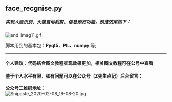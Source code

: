 ## face_recgnise.py

 ##### 实现人脸识别、头像自动裁剪、信息预览功能，预览效果如下：

![end_imag11.gif](http://ww1.sinaimg.cn/large/007wRTdIly1gclfjgi31xg30nb0cwkjo.gif)

脚本用到的基本包：**Pyqt5、PIL、numpy** 等;

-----

#### 个人建议：代码结合图文教程实现效果更加，相关图文教程可在公号中查看

#### 鉴于个人水平有限，如有问题可以在公众号（Z先生点记）后台留言：

**公众号二维码地址：**
<br>
![Snipaste_2020-02-08_16-08-20.jpg](http://ww1.sinaimg.cn/large/007wRTdIly1gbp24g2fhlj30kc07a0th.jpg)
